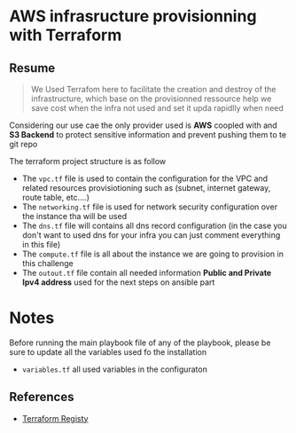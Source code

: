 # AWS infrasructure provisionning with Terraform

## Resume
> We Used Terrafom here to facilitate the creation and destroy of the infrastructure, which base on the provisionned ressource help we save cost when the infra not used and set it upda rapidlly when need

Considering our use cae the only provider used is **AWS** coopled with and **S3 Backend** to protect sensitive information and prevent pushing them to te git repo 

The terraform project structure is as follow
- The `vpc.tf` file is used to contain the configuration for the VPC and related resources provisiotioning such as (subnet, internet gateway, route table, etc....)
- The `networking.tf` file is used for network security configuration over the instance tha will be used
- The `dns.tf` file will contains all dns record configuration (in the case you don't want to used dns for your infra you can just comment everything in this file)
- The `compute.tf` file is all about the instance we are going to provision in this challenge
- The `outout.tf` file contain all needed information **Public and Private Ipv4 address** used for the next steps on ansible part

# Notes
Before running the main playbook file of any of the playbook, please be sure to update all the variables used fo the installation
- `variables.tf` all used variables in the configuraton

## References
- [Terraform Registy](https://registry.terraform.io/)